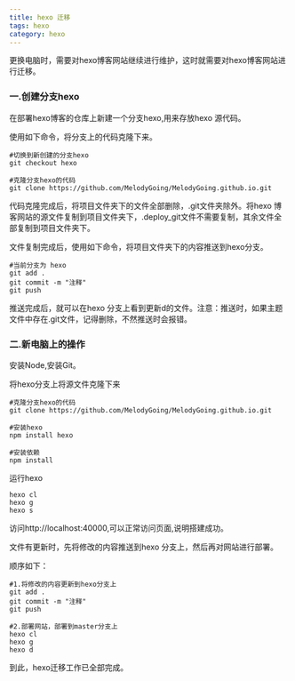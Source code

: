 ```yaml
---
title: hexo 迁移
tags: hexo
category: hexo
---
```


更换电脑时，需要对hexo博客网站继续进行维护，这时就需要对hexo博客网站进行迁移。

### 一.创建分支hexo

在部署hexo博客的仓库上新建一个分支hexo,用来存放hexo 源代码。

使用如下命令，将分支上的代码克隆下来。

```
#切换到新创建的分支hexo
git checkout hexo

#克隆分支hexo的代码
git clone https://github.com/MelodyGoing/MelodyGoing.github.io.git
```

代码克隆完成后，将项目文件夹下的文件全部删除，.git文件夹除外。将hexo 博客网站的源文件复制到项目文件夹下，.deploy_git文件不需要复制，其余文件全部复制到项目文件夹下。

文件复制完成后，使用如下命令，将项目文件夹下的内容推送到hexo分支。

```
#当前分支为 hexo
git add .
git commit -m "注释"
git push
```

推送完成后，就可以在hexo 分支上看到更新d的文件。注意：推送时，如果主题文件中存在.git文件，记得删除，不然推送时会报错。

### 二.新电脑上的操作

安装Node,安装Git。

将hexo分支上将源文件克隆下来

```
#克隆分支hexo的代码
git clone https://github.com/MelodyGoing/MelodyGoing.github.io.git

#安装hexo
npm install hexo

#安装依赖
npm install
```

运行hexo

```
hexo cl
hexo g
hexo s
```

访问http://localhost:40000,可以正常访问页面,说明搭建成功。

文件有更新时，先将修改的内容推送到hexo 分支上，然后再对网站进行部署。

顺序如下：

```
#1.将修改的内容更新到hexo分支上
git add .
git commit -m "注释"
git push

#2.部署网站，部署到master分支上
hexo cl
hexo g
hexo d
```

到此，hexo迁移工作已全部完成。
